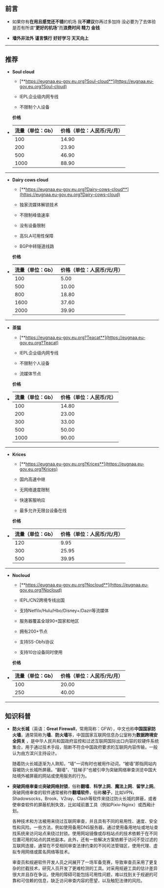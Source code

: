 ## 前言

- 如果你有**在用且感觉还不错**的机场 我**不建议**你再过多加持 没必要为了去体验是否有所谓“**更好的机场**”而**浪费时间** **精力** **金钱**

- **墙外非法外** **谨言慎行** **好好学习** **天天向上**

------

## 推荐

- **Soul cloud**

  - [**https://eugnaa.eu-gov.eu.org?Soul-cloud**](https://eugnaa.eu-gov.eu.org?Soul-cloud)

  - IEPL企业级内网专线

  - 不限制个人设备

  **价格**

- | 流量（单位：Gb） | 价格（单位：人民币/元/月） |
  | ---------------- | -------------------------- |
  | 100              | 14.90                      |
  | 200              | 23.90                      |
  | 500              | 46.90                      |
  | 1000             | 88.90                      |

------

- **Dairy cows cloud**

  - [**https://eugnaa.eu-gov.eu.org?Dairy-cows-cloud**](https://eugnaa.eu-gov.eu.org?Dairy-cows-cloud)

  - 独家流媒体解锁技术

  - 不限制峰值速率

  - 没有设备限制

  - 高SLA可用性保障

  - BGP中转隧道线路

  **价格**

- | 流量（单位：Gb） | 价格（单位：人民币/元/月） |
  | ---------------- | -------------------------- |
  | 100              | 5.00                       |
  | 500              | 10.00                      |
  | 800              | 18.80                      |
  | 1600             | 37.60                      |
  | 2000             | 39.90                      |

------

- **茶猫**

  - [**https://eugnaa.eu-gov.eu.org?Teacat**](https://eugnaa.eu-gov.eu.org?Teacat)

  - IEPL企业级内网专线

  - 不限制个人设备

  - 流媒体节点

  **价格**

- | 流量（单位：Gb） | 价格（单位：人民币/元）   |
  | ---------------- | -----------------------|
  | 100              | 14.80                  |
  | 200              | 23.00                  |
  | 300              | 33.00                  |
  | 500              | 50.00                  |
  | 1000             | 90.00                  |

------

- **Krices**

  - [**https://eugnaa.eu-gov.eu.org?Krices**](https://eugnaa.eu-gov.eu.org?Krices)

  - 国内高速中继

  - 无网络速度限制

  - 快速客服响应

  - 最多允许无限台设备在线

  **价格**

- | 流量（单位：Gb） | 价格（单位：人民币/元/月） |
   | ---------------- | -------------------------- |
   | 120              | 9.95                       |
   | 300              | 25.95                      |
   | 500              | 39.95                      |

------

- **Nocloud**

  - [**https://eugnaa.eu-gov.eu.org?Nocloud**](https://eugnaa.eu-gov.eu.org?Nocloud)

  - IEPL/CN2跨境专线出国

  - 支持Netfilx/Hulu/Hbo/Disney+/Dazn等流媒体

  - 服务器覆盖全球90+国家和地区

  - 拥有200+节点

  - 支持SS-Obfs协议

  - 支持10台设备同时使用

  **价格**

- | 流量（单位：Gb） | 价格（单位：人民币/元/月） |
   | ---------------- | -------------------------- |
   | 100              | 20.00                      |
   | 250              | 40.00                      |

------

## 知识科普

- **防火长城**（英语：**Great Firewall**，常用简称：GFW），中文也称**中国国家防火墙**，通常简称为**墙**、**防火墙**等，中国国家互联网信息办公室称为**数据跨境安全网关** ，是中华人民共和国政府监控和过滤互联网国际出口内容的软硬件系统集合，用于通过技术手段，阻断不符合中国政府要求的互联网内容传输，一般认为由方滨兴主持设计。

  随着防火长城逐渐为人熟知，“墙”一词有时也被用作动词，“被墙”即指网站内容被防火长城所屏蔽。“翻墙”、“挂梯子”也被引申为突破网络审查浏览中国大陆境外被屏蔽的网站或使用服务的行为。

- **突破网络审查**或**突破网络封锁**，俗称**翻墙**、**科学上网**、**魔法上网**、**留学上网**。突破网络审查的软件通常被称作**翻墙软件**，俗称**梯子**，比如VPN，Shadowsocks，Brook、V2ray、Clash等软件来绕过防火长城的屏蔽，或者使审查软件的屏蔽机制失效，比如域前置工具（例如Pixiv-Nginx）或西厢计划。

  各种技术和方法被用来绕过互联网审查，并且具有不同的易用性、速度、安全性和风险。一些方法，例如使用备用DNS服务器，通过使用备用地址或地址查找系统来访问站点来绕过封锁。使用网站镜像或存档站点的技术依赖于在不同位置可用的站点的其他副本。此外，还有一些解决方案依赖于访问不受过滤的互联网连接，通常在不受相同审查法律约束的不同司法管辖区，使用代理、虚拟专用网络或匿名网络等技术。

  审查员和规避软件开发人员之间展开了一场军备竞赛，导致审查员采用了更复杂的拦截技术，研究人员开发了更难检测的工具。对采用规避工具的估计差异很大并且存在争议。使用的障碍可能包括可用性问题，难以找到关于规避的可靠和可信赖的信息，缺乏访问审查内容的愿望，以及触犯法律的风险。
